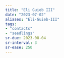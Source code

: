 ```yaml
---
title: "Eli Guieb III"
date: "2023-07-02"
aliases: "Eli-Guieb-III"
tags:
- "contacts"
- "seedlings"
sr-due: 2023-08-04
sr-interval: 3
sr-ease: 250
---
```

